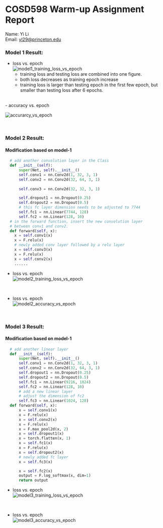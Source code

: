 # COSD598 Warm-up Assignment Report
Name: Yi Li  
Email: yl29@princeton.edu

### Model 1 Result:
- loss vs. epoch  
![model1_training_loss_vs_epoch](model_1_loss_vs_epoch.png)  
  - training loss and testing loss are combined into one figure.
  - both loss decreases as training epoch increase
  - training loss is larger than testing epoch in the first few epoch, but smaller than testing loss after 6 epochs.  
<br/>
- accuracy vs. epoch

![accurarcy_vs_epoch](model_1_accuracy_vs_epoch.png) 

<br/>

### Model 2 Result:
#### Modification based on model-1
```python
  # add another convolution layer in the Class
  def __init__(self):
      super(Net, self).__init__()
      self.conv1 = nn.Conv2d(1, 32, 3, 1)
      self.conv2 = nn.Conv2d(32, 64, 3, 1)
  
      self.conv3 = nn.Conv2d(32, 32, 3, 1)

      self.dropout1 = nn.Dropout(0.25)
      self.dropout2 = nn.Dropout(0.5)
      # this fc layer dimension needs to be adjusted to 7744
      self.fc1 = nn.Linear(7744, 128)
      self.fc2 = nn.Linear(128, 10)
  # in the forward function, insert the new convolution layer
  # between conv1 and conv2.
  def forward(self, x):
    x = self.conv1(x)
    x = F.relu(x)
    # newly added conv layer followed by a relu layer
    x = self.conv3(x)
    x = F.relu(x)
    x = self.conv2(x)
    ......
```
- loss vs. epoch  
![model2_training_loss_vs_epoch](model_2_loss_vs_epoch.png)  
<br/>

- loss vs. epoch  
![model2_accuracy_vs_epoch](model_2_accuracy_vs_epoch.png)  

<br/>

### Model 3 Result:
#### Modification based on model-1
```python
  # add another linear layer
  def __init__(self):
      super(Net, self).__init__()
      self.conv1 = nn.Conv2d(1, 32, 3, 1)
      self.conv2 = nn.Conv2d(32, 64, 3, 1)
      self.dropout1 = nn.Dropout(0.25)
      self.dropout2 = nn.Dropout(0.5)
      self.fc1 = nn.Linear(9216, 1024)
      self.fc2 = nn.Linear(128, 10)
      # add a new linear layer
      # adjust the dimension of fc2
      self.fc3 = nn.Linear(1024, 128)
  def forward(self, x):
      x = self.conv1(x)
      x = F.relu(x)
      x = self.conv2(x)
      x = F.relu(x)
      x = F.max_pool2d(x, 2)
      x = self.dropout1(x)
      x = torch.flatten(x, 1)
      x = self.fc1(x)
      x = F.relu(x)
      x = self.dropout2(x)
      # newly added fc layer
      x = self.fc3(x)

      x = self.fc2(x)
      output = F.log_softmax(x, dim=1)
      return output
```
- loss vs. epoch  
![model3_training_loss_vs_epoch](model_3_loss_vs_epoch.png)  
<br/>

- loss vs. epoch  
![model3_accuracy_vs_epoch](model_3_accuracy_vs_epoch.png)  
